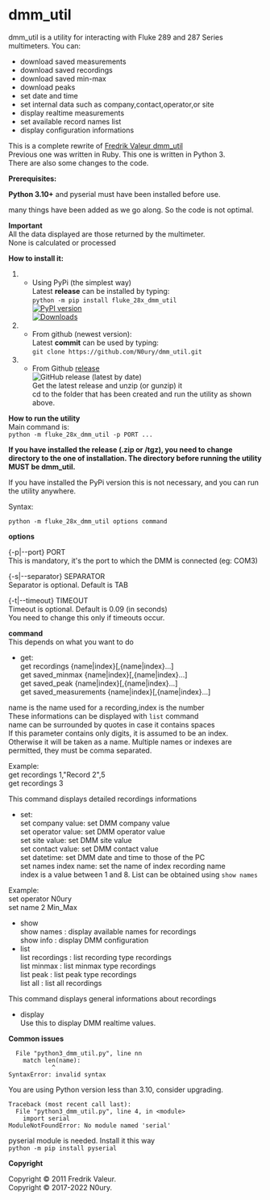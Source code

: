 # dmm_util
dmm_util is a utility for interacting with Fluke 289 and 287 Series multimeters.
You can:
- download saved measurements
- download saved recordings
- download saved min-max
- download peaks
- set date and time
- set internal data such as company,contact,operator,or site
- display realtime measurements
- set available record names list
- display configuration informations

This is a complete rewrite of [Fredrik Valeur dmm_util](https://github.com/fvaleur/dmm_util)  
Previous one was written in Ruby. This one is written in Python 3.  
There are also some changes to the code.

**Prerequisites:**

**Python 3.10+** and pyserial must have been installed before use.

many things have been added as we go along. So the code is not optimal.

**Important**  
All the data displayed are those returned by the multimeter.  
None is calculated or processed


**How to install it:**

1. - Using PyPi (the simplest way)  
Latest **release** can be installed by typing:  
`python -m pip install fluke_28x_dmm_util`  
[![PyPI version](https://badge.fury.io/py/fluke-28x-dmm-util.svg)](https://badge.fury.io/py/fluke-28x-dmm-util)  
[![Downloads](https://pepy.tech/badge/fluke-28x-dmm-util)](https://pepy.tech/project/fluke-28x-dmm-util)


2. - From github (newest version):  
Latest **commit** can be used by typing:  
`git clone https://github.com/N0ury/dmm_util.git`  



3. -  From Github [release](https://github.com/N0ury/dmm_util/releases)  
![GitHub release (latest by date)](https://img.shields.io/github/v/release/N0ury/dmm_util)  
Get the latest release and unzip (or gunzip) it  
cd to the folder that has been created and run the utility as shown above.


**How to run the utility**  
Main command is:  
`python -m fluke_28x_dmm_util -p PORT ...`  

**If you have installed the release (.zip or /tgz), you need to change directory to the one of installation. The directory before running the utility MUST be dmm_util.**

If you have installed the PyPi version this is not necessary, and you can run the utility anywhere.  

Syntax:  

`python -m fluke_28x_dmm_util options command`  

**options**  

{-p|--port} PORT  
This is mandatory, it's the port to which the DMM is connected (eg: COM3)   

{-s|--separator} SEPARATOR  
Separator is optional. Default is TAB  

{-t|--timeout} TIMEOUT  
Timeout is optional. Default is 0.09 (in seconds)  
You need to change this only if timeouts occur.

**command**  
This depends on what you want to do  
- get:  
get recordings {name|index}[,{name|index}...]  
get saved_minmax {name|index}[,{name|index}...]  
get saved_peak {name|index}[,{name|index}...]  
get saved_measurements {name|index}[,{name|index}...]    

name is the name used for a recording,index is the number  
These informations can be displayed with `list` command  
name can be surrounded by quotes in case it contains spaces  
If this parameter contains only digits, it is assumed to be an index. Otherwise it will be taken as a name. Multiple names or indexes are permitted, they must be comma separated.

Example:  
get recordings 1,"Record 2",5  
get recordings 3  

This command displays detailed recordings informations
- set:  
set company value: set DMM company value  
set operator value: set DMM operator value  
set site value: set DMM site value  
set contact value: set DMM contact value  
set datetime: set DMM date and time to those of the PC  
set names index name: set the name of index recording name  
index is a value between 1 and 8. List can be obtained using `show names`  

Example:  
set operator N0ury  
set name 2 Min_Max  

- show  
show names : display available names for recordings  
show info : display DMM configuration
- list  
list recordings : list recording type recordings  
list minmax : list minmax type recordings  
list peak : list peak type recordings  
list all : list all recordings

This command displays general informations about recordings

- display  
Use this to display DMM realtime values.


**Common issues**
```
  File "python3_dmm_util.py", line nn
    match len(name):
            ^
SyntaxError: invalid syntax
```

You are using Python version less than 3.10, consider upgrading.

```
Traceback (most recent call last):
  File "python3_dmm_util.py", line 4, in <module>
    import serial
ModuleNotFoundError: No module named 'serial'
```

pyserial module is needed.
Install it this way  
`python -m pip install pyserial`


**Copyright**

Copyright © 2011 Fredrik Valeur.  
Copyright © 2017-2022 N0ury.

